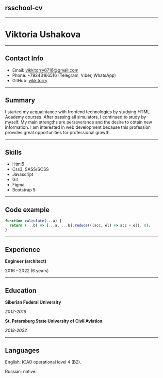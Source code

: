 ## rsschool-cv

---

# Viktoria Ushakova

---

## Contact Info

- Email: vikkitorry6716@gmail.com
- Phone: +79243166516 (Telegram, Viber, WhatsApp)
- GitHub: [vikkitorry](https://github.com/vikkitorry)

---

## Summary

I started my acquaintance with frontend technologies by studying HTML Academy courses. After passing all simulators, I continued to study by myself. My main strengths are perseverance and the desire to obtain new information. I am interested in web development because this profession provides great opportunities for professional growth.

---

## Skills

- Html5
- Css3, SASS/SCSS
- Javascript
- Git
- Figma
- Bootstrap 5

---

## Code example

```javascript
function calculate(...a) {
  return (...b) => [...a, ...b].reduce(((acc, el) => acc + el), 0);
}
```

---

## Experience

**Engineer (architect)**

2016 - 2022 (6 years)

---

## Education

**Siberian Federal University**

*2012-2016*

**St. Petersburg State University of Civil Aviation**

*2018-2022*

---

## Languages

English: ICAO operational level 4 (B2).

Russian: native.

